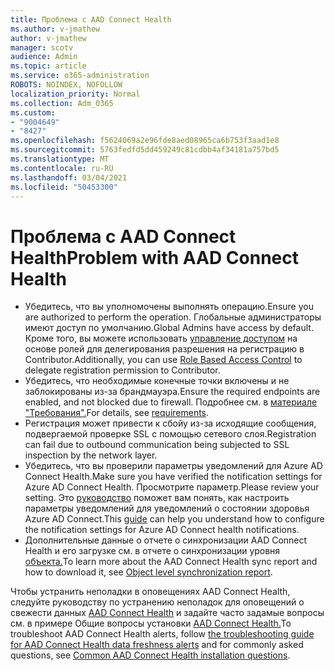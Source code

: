 ```yaml
---
title: Проблема с AAD Connect Health
ms.author: v-jmathew
author: v-jmathew
manager: scotv
audience: Admin
ms.topic: article
ms.service: o365-administration
ROBOTS: NOINDEX, NOFOLLOW
localization_priority: Normal
ms.collection: Adm_O365
ms.custom:
- "9004649"
- "8427"
ms.openlocfilehash: f5624069a2e96fde8aed08965ca6b753f3aad1e8
ms.sourcegitcommit: 5763fedfd5dd459249c81cdbb4af34181a757bd5
ms.translationtype: MT
ms.contentlocale: ru-RU
ms.lasthandoff: 03/04/2021
ms.locfileid: "50453300"
---
```

# <a name="problem-with-aad-connect-health"></a><span data-ttu-id="1e68d-102">Проблема с AAD Connect Health</span><span class="sxs-lookup"><span data-stu-id="1e68d-102">Problem with AAD Connect Health</span></span>

- <span data-ttu-id="1e68d-103">Убедитесь, что вы уполномочены выполнять операцию.</span><span class="sxs-lookup"><span data-stu-id="1e68d-103">Ensure you are authorized to perform the operation.</span></span> <span data-ttu-id="1e68d-104">Глобальные администраторы имеют доступ по умолчанию.</span><span class="sxs-lookup"><span data-stu-id="1e68d-104">Global Admins have access by default.</span></span> <span data-ttu-id="1e68d-105">Кроме того, вы можете использовать [управление доступом](https://docs.microsoft.com/azure/active-directory/connect-health/active-directory-aadconnect-health-operations) на основе ролей для делегирования разрешения на регистрацию в Contributor.</span><span class="sxs-lookup"><span data-stu-id="1e68d-105">Additionally, you can use [Role Based Access Control](https://docs.microsoft.com/azure/active-directory/connect-health/active-directory-aadconnect-health-operations) to delegate registration permission to Contributor.</span></span>
- <span data-ttu-id="1e68d-106">Убедитесь, что необходимые конечные точки включены и не заблокированы из-за брандмауэра.</span><span class="sxs-lookup"><span data-stu-id="1e68d-106">Ensure the required endpoints are enabled, and not blocked due to firewall.</span></span> <span data-ttu-id="1e68d-107">Подробнее см. в [материале "Требования".](https://docs.microsoft.com/azure/active-directory/hybrid/how-to-connect-health-agent-install)</span><span class="sxs-lookup"><span data-stu-id="1e68d-107">For details, see [requirements](https://docs.microsoft.com/azure/active-directory/hybrid/how-to-connect-health-agent-install).</span></span>
- <span data-ttu-id="1e68d-108">Регистрация может привести к сбойу из-за исходящие сообщения, подвергаемой проверке SSL с помощью сетевого слоя.</span><span class="sxs-lookup"><span data-stu-id="1e68d-108">Registration can fail due to outbound communication being subjected to SSL inspection by the network layer.</span></span>
- <span data-ttu-id="1e68d-109">Убедитесь, что вы проверили параметры уведомлений для Azure AD Connect Health.</span><span class="sxs-lookup"><span data-stu-id="1e68d-109">Make sure you have verified the notification settings for Azure AD Connect Health.</span></span> <span data-ttu-id="1e68d-110">Просмотрите параметр.</span><span class="sxs-lookup"><span data-stu-id="1e68d-110">Please review your setting.</span></span> <span data-ttu-id="1e68d-111">Это [руководство](https://docs.microsoft.com/azure/active-directory/hybrid/how-to-connect-health-operations) поможет вам понять, как настроить параметры уведомлений для уведомлений о состоянии здоровья Azure AD Connect.</span><span class="sxs-lookup"><span data-stu-id="1e68d-111">This [guide](https://docs.microsoft.com/azure/active-directory/hybrid/how-to-connect-health-operations) can help you understand how to configure the notification settings for Azure AD Connect health notifications.</span></span>
- <span data-ttu-id="1e68d-112">Дополнительные данные о отчете о синхронизации AAD Connect Health и его загрузке см. в отчете о синхронизации уровня [объекта.](https://docs.microsoft.com/azure/active-directory/hybrid/how-to-connect-health-sync)</span><span class="sxs-lookup"><span data-stu-id="1e68d-112">To learn more about the AAD Connect Health sync report and how to download it, see [Object level synchronization report](https://docs.microsoft.com/azure/active-directory/hybrid/how-to-connect-health-sync).</span></span>

<span data-ttu-id="1e68d-113">Чтобы устранить неполадки в оповещениях AAD Connect Health, следуйте руководству по устранению неполадок для оповещений о свежести данных [AAD Connect Health](https://docs.microsoft.com/azure/active-directory/hybrid/how-to-connect-health-data-freshness) и задайте часто задамые вопросы см. в примере Общие вопросы установки [AAD Connect Health.](https://docs.microsoft.com/azure/active-directory/hybrid/reference-connect-health-faq)</span><span class="sxs-lookup"><span data-stu-id="1e68d-113">To troubleshoot AAD Connect Health alerts, follow [the troubleshooting guide for AAD Connect Health data freshness alerts](https://docs.microsoft.com/azure/active-directory/hybrid/how-to-connect-health-data-freshness) and for commonly asked questions, see [Common AAD Connect Health installation questions](https://docs.microsoft.com/azure/active-directory/hybrid/reference-connect-health-faq).</span></span>
